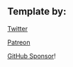 
## Template by:
 [Twitter](https://twitter.com/lekoarts_de)

[Patreon](https://www.patreon.com/lekoarts)

[GitHub Sponsor](https://github.com/sponsors/LekoArts)!
